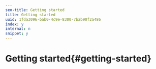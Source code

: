 ```yaml
---
seo-title: Getting started
title: Getting started
uuid: 1fda3096-bab0-4c9e-8300-7bab90f2a486
index: y
internal: n
snippet: y
---
```


# Getting started{#getting-started}

